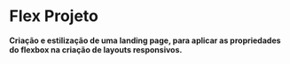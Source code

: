 # Flex Projeto

**Criação e estilização de uma landing page, para aplicar as propriedades do flexbox na criação de layouts responsivos.**
